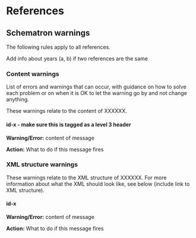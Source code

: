 # References

## Schematron warnings

The following rules apply to all references.

Add info about years \(a, b\) if two references are the same

### Content warnings

List of errors and warnings that can occur, with guidance on how to solve each problem or on when it is OK to let the warning go by and not change anything.

These warnings relate to the content of XXXXXX.

#### id-x - make sure this is tagged as a level 3 header

**Warning/Error:** content of message

**Action:** What to do if this message fires

### XML structure warnings

These warnings relate to the XML structure of XXXXXX. For more information about what the XML should look like, see below \(include link to XML structure\).

#### id-x

**Warning/Error:** content of message

**Action:** What to do if this message fires


